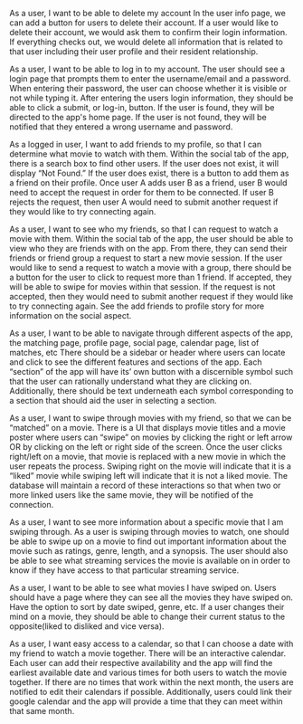 As a user, I want to be able to delete my account
    In the user info page, we can add a button for users to delete their account. If a user would like to delete their account, we would ask them to confirm their login information. If everything checks out, we would delete all information that is related to that user including their user profile and their resident relationship.


As a user, I want to be able to log in to my account.
    The user should see a login page that prompts them to enter the username/email and a password. When entering their password, the user can choose whether it is visible or not while typing it. After entering the users login information, they should be able to click a submit, or log-in, button. If the user is found, they will be directed to the app's home page. If the user is not found, they will be notified that they entered a wrong username and password.

As a logged in user, I want to add friends to my profile, so that I can determine what movie to watch with them.
Within the social tab of the app, there is a search box to find other users. If the user does not exist, it will display “Not Found.” If the user does exist, there is a button to add them as a friend on their profile. Once user A adds user B as a friend, user B would need to accept the request in order for them to be connected. If user B rejects the request, then user A would need to submit another request if they would like to try connecting again.

As a user, I want to see who my friends, so that I can request to watch a movie with them.
    Within the social tab of the app, the user should be able to view who they are friends with on the app. From there, they can send their friends or friend group a request to start a new movie session. If the user would like to send a request to watch a movie with a group, there should be a button for the user to click to request more than 1 friend.  If accepted, they will be able to swipe for movies within that session. If the request is not accepted, then they would need to submit another request if they would like to try connecting again. See the add friends to profile story for more information on the social aspect.

As a user, I want to be able to navigate through different aspects of the app, the matching page, profile page, social page, calendar page, list of matches, etc
    There should be a sidebar or header where users can locate and click to see the different features and sections of the app. Each “section” of the app will have its’ own button with a discernible symbol such that the user can rationally understand what they are clicking on. Additionally, there should be text underneath each symbol corresponding to a section that should aid the user in selecting a section. 

As a user, I want to swipe through movies with my friend, so that we can be “matched” on a movie.
    There is a UI that displays movie titles and a movie poster where users can “swipe” on movies by clicking the right or left arrow OR by clicking on the left or right side of the screen. Once the user clicks right/left on a movie, that movie is replaced with a new movie in which the user repeats the process. Swiping right on the movie will indicate that it is a “liked”  movie while swiping left will indicate that it is not a liked movie. The database will maintain a record of these interactions so that when two or more linked users like the same movie, they will be notified of the connection.

As a user, I want to see more information about a specific movie that I am swiping through.
    As a user is swiping through movies to watch, one should be able to swipe up on a movie to find out important information about the movie such as ratings, genre, length, and a synopsis. The user should also be able to see what streaming services the movie is available on in order to know if they have access to that particular streaming service.

As a user, I want to be able to see what movies I have swiped on.
    Users should have a page where they can see all the movies they have swiped on. Have the option to sort by date swiped, genre, etc. If a user changes their mind on a movie, they should be able to change their current status to the opposite(liked to disliked and vice versa).


As a user, I want easy access to a calendar, so that I can choose a date with my friend to watch a movie together. 
    There will be an interactive calendar. Each user can add their respective availability and the app will find the earliest available date and various times for both users to watch the movie together. If there are no times that work within the next month, the users are notified to edit their calendars if possible. Additionally, users could link their google calendar and the app will provide a time that they can meet within that same month.


